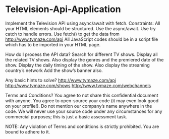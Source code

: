 # Television-Api-Application
Implement the Television API using async/await with fetch.
Constraints:
All your HTML elements should be structured.
Use the async/await.
Use try catch to handle errors.
Use fetch() to get the data from http://www.tvmaze.com/api
All JavaScript codes should be in a script file which has to be imported in your HTML page.


How do I process the API data?
Search for different TV shows.
Display all the related TV shows.
Also display the genres and the premiered date of the show.
Display the daily timing of the show.
Also display the streaming country’s network
Add the show’s banner also.

Any basic hints to solve?
http://www.tvmaze.com/api
http://www.tvmaze.com/shows
http://www.tvmaze.com/webchannels


Terms and Conditions?
You agree to not share this confidential document with anyone. 
You agree to open-source your code (it may even look good on your profile!). Do not mention our company’s name anywhere in the code.
We will never use your source code under any circumstances for any commercial purposes; this is just a basic assessment task. 

NOTE: Any violation of Terms and conditions is strictly prohibited. You are bound to adhere to it.

